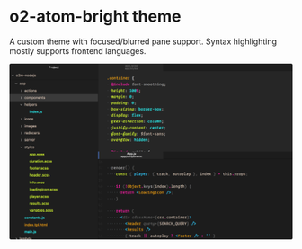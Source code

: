 # o2-atom-bright theme

A custom theme with focused/blurred pane support. Syntax highlighting mostly supports frontend languages.

![o2 Atom](https://github.com/o2dazone/o2-atom-bright/blob/master/ss.png)
